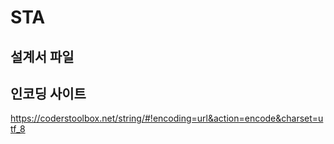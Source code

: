 # STA

## 설계서 파일


## 인코딩 사이트
https://coderstoolbox.net/string/#!encoding=url&action=encode&charset=utf_8
